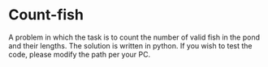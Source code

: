 # Count-fish
A problem in which the task is to count the number of valid fish in the pond and their lengths. The solution is written in python. 
If you wish to test the code, please modify the path per your PC. 

